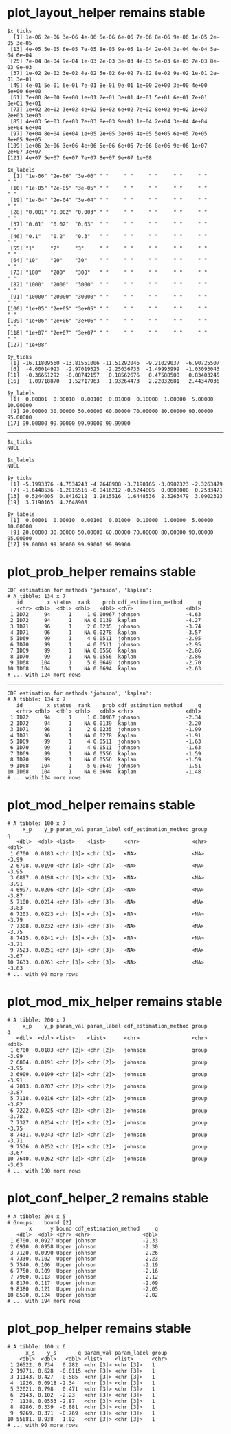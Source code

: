 # plot_layout_helper remains stable

    $x_ticks
      [1] 1e-06 2e-06 3e-06 4e-06 5e-06 6e-06 7e-06 8e-06 9e-06 1e-05 2e-05 3e-05
     [13] 4e-05 5e-05 6e-05 7e-05 8e-05 9e-05 1e-04 2e-04 3e-04 4e-04 5e-04 6e-04
     [25] 7e-04 8e-04 9e-04 1e-03 2e-03 3e-03 4e-03 5e-03 6e-03 7e-03 8e-03 9e-03
     [37] 1e-02 2e-02 3e-02 4e-02 5e-02 6e-02 7e-02 8e-02 9e-02 1e-01 2e-01 3e-01
     [49] 4e-01 5e-01 6e-01 7e-01 8e-01 9e-01 1e+00 2e+00 3e+00 4e+00 5e+00 6e+00
     [61] 7e+00 8e+00 9e+00 1e+01 2e+01 3e+01 4e+01 5e+01 6e+01 7e+01 8e+01 9e+01
     [73] 1e+02 2e+02 3e+02 4e+02 5e+02 6e+02 7e+02 8e+02 9e+02 1e+03 2e+03 3e+03
     [85] 4e+03 5e+03 6e+03 7e+03 8e+03 9e+03 1e+04 2e+04 3e+04 4e+04 5e+04 6e+04
     [97] 7e+04 8e+04 9e+04 1e+05 2e+05 3e+05 4e+05 5e+05 6e+05 7e+05 8e+05 9e+05
    [109] 1e+06 2e+06 3e+06 4e+06 5e+06 6e+06 7e+06 8e+06 9e+06 1e+07 2e+07 3e+07
    [121] 4e+07 5e+07 6e+07 7e+07 8e+07 9e+07 1e+08
    
    $x_labels
      [1] "1e-06" "2e-06" "3e-06" " "     " "     " "     " "     " "     " "    
     [10] "1e-05" "2e-05" "3e-05" " "     " "     " "     " "     " "     " "    
     [19] "1e-04" "2e-04" "3e-04" " "     " "     " "     " "     " "     " "    
     [28] "0.001" "0.002" "0.003" " "     " "     " "     " "     " "     " "    
     [37] "0.01"  "0.02"  "0.03"  " "     " "     " "     " "     " "     " "    
     [46] "0.1"   "0.2"   "0.3"   " "     " "     " "     " "     " "     " "    
     [55] "1"     "2"     "3"     " "     " "     " "     " "     " "     " "    
     [64] "10"    "20"    "30"    " "     " "     " "     " "     " "     " "    
     [73] "100"   "200"   "300"   " "     " "     " "     " "     " "     " "    
     [82] "1000"  "2000"  "3000"  " "     " "     " "     " "     " "     " "    
     [91] "10000" "20000" "30000" " "     " "     " "     " "     " "     " "    
    [100] "1e+05" "2e+05" "3e+05" " "     " "     " "     " "     " "     " "    
    [109] "1e+06" "2e+06" "3e+06" " "     " "     " "     " "     " "     " "    
    [118] "1e+07" "2e+07" "3e+07" " "     " "     " "     " "     " "     " "    
    [127] "1e+08"
    
    $y_ticks
     [1] -16.11809560 -13.81551006 -11.51292046  -9.21029037  -6.90725507
     [6]  -4.60014923  -2.97019525  -2.25036733  -1.49993999  -1.03093043
    [11]  -0.36651292  -0.08742157   0.18562676   0.47588500   0.83403245
    [16]   1.09718870   1.52717963   1.93264473   2.22032681   2.44347036
    
    $y_labels
     [1]  0.00001  0.00010  0.00100  0.01000  0.10000  1.00000  5.00000 10.00000
     [9] 20.00000 30.00000 50.00000 60.00000 70.00000 80.00000 90.00000 95.00000
    [17] 99.00000 99.90000 99.99000 99.99900
    

---

    $x_ticks
    NULL
    
    $x_labels
    NULL
    
    $y_ticks
     [1] -5.1993376 -4.7534243 -4.2648908 -3.7190165 -3.0902323 -2.3263479
     [7] -1.6448536 -1.2815516 -0.8416212 -0.5244005  0.0000000  0.2533471
    [13]  0.5244005  0.8416212  1.2815516  1.6448536  2.3263479  3.0902323
    [19]  3.7190165  4.2648908
    
    $y_labels
     [1]  0.00001  0.00010  0.00100  0.01000  0.10000  1.00000  5.00000 10.00000
     [9] 20.00000 30.00000 50.00000 60.00000 70.00000 80.00000 90.00000 95.00000
    [17] 99.00000 99.90000 99.99000 99.99900
    

# plot_prob_helper remains stable

    CDF estimation for methods 'johnson', 'kaplan':
    # A tibble: 134 x 7
       id        x status  rank    prob cdf_estimation_method     q
       <chr> <dbl>  <dbl> <dbl>   <dbl> <chr>                 <dbl>
     1 ID72     94      1     1 0.00967 johnson               -4.63
     2 ID72     94      1    NA 0.0139  kaplan                -4.27
     3 ID71     96      1     2 0.0235  johnson               -3.74
     4 ID71     96      1    NA 0.0278  kaplan                -3.57
     5 ID69     99      1     4 0.0511  johnson               -2.95
     6 ID70     99      1     4 0.0511  johnson               -2.95
     7 ID69     99      1    NA 0.0556  kaplan                -2.86
     8 ID70     99      1    NA 0.0556  kaplan                -2.86
     9 ID68    104      1     5 0.0649  johnson               -2.70
    10 ID68    104      1    NA 0.0694  kaplan                -2.63
    # ... with 124 more rows

---

    CDF estimation for methods 'johnson', 'kaplan':
    # A tibble: 134 x 7
       id        x status  rank    prob cdf_estimation_method     q
       <chr> <dbl>  <dbl> <dbl>   <dbl> <chr>                 <dbl>
     1 ID72     94      1     1 0.00967 johnson               -2.34
     2 ID72     94      1    NA 0.0139  kaplan                -2.20
     3 ID71     96      1     2 0.0235  johnson               -1.99
     4 ID71     96      1    NA 0.0278  kaplan                -1.91
     5 ID69     99      1     4 0.0511  johnson               -1.63
     6 ID70     99      1     4 0.0511  johnson               -1.63
     7 ID69     99      1    NA 0.0556  kaplan                -1.59
     8 ID70     99      1    NA 0.0556  kaplan                -1.59
     9 ID68    104      1     5 0.0649  johnson               -1.51
    10 ID68    104      1    NA 0.0694  kaplan                -1.48
    # ... with 124 more rows

# plot_mod_helper remains stable

    # A tibble: 100 x 7
         x_p    y_p param_val param_label cdf_estimation_method group     q
       <dbl>  <dbl> <list>    <list>      <chr>                 <chr> <dbl>
     1 6700  0.0183 <chr [3]> <chr [3]>   <NA>                  <NA>  -3.99
     2 6798. 0.0190 <chr [3]> <chr [3]>   <NA>                  <NA>  -3.95
     3 6897. 0.0198 <chr [3]> <chr [3]>   <NA>                  <NA>  -3.91
     4 6997. 0.0206 <chr [3]> <chr [3]>   <NA>                  <NA>  -3.87
     5 7100. 0.0214 <chr [3]> <chr [3]>   <NA>                  <NA>  -3.83
     6 7203. 0.0223 <chr [3]> <chr [3]>   <NA>                  <NA>  -3.79
     7 7308. 0.0232 <chr [3]> <chr [3]>   <NA>                  <NA>  -3.75
     8 7415. 0.0241 <chr [3]> <chr [3]>   <NA>                  <NA>  -3.71
     9 7523. 0.0251 <chr [3]> <chr [3]>   <NA>                  <NA>  -3.67
    10 7633. 0.0261 <chr [3]> <chr [3]>   <NA>                  <NA>  -3.63
    # ... with 90 more rows

# plot_mod_mix_helper remains stable

    # A tibble: 200 x 7
         x_p    y_p param_val param_label cdf_estimation_method group     q
       <dbl>  <dbl> <list>    <list>      <chr>                 <chr> <dbl>
     1 6700  0.0183 <chr [2]> <chr [2]>   johnson               group -3.99
     2 6804. 0.0191 <chr [2]> <chr [2]>   johnson               group -3.95
     3 6909. 0.0199 <chr [2]> <chr [2]>   johnson               group -3.91
     4 7013. 0.0207 <chr [2]> <chr [2]>   johnson               group -3.87
     5 7118. 0.0216 <chr [2]> <chr [2]>   johnson               group -3.82
     6 7222. 0.0225 <chr [2]> <chr [2]>   johnson               group -3.78
     7 7327. 0.0234 <chr [2]> <chr [2]>   johnson               group -3.75
     8 7431. 0.0243 <chr [2]> <chr [2]>   johnson               group -3.71
     9 7536. 0.0252 <chr [2]> <chr [2]>   johnson               group -3.67
    10 7640. 0.0262 <chr [2]> <chr [2]>   johnson               group -3.63
    # ... with 190 more rows

# plot_conf_helper_2 remains stable

    # A tibble: 204 x 5
    # Groups:   bound [2]
           x      y bound cdf_estimation_method     q
       <dbl>  <dbl> <chr> <chr>                 <dbl>
     1 6700. 0.0927 Upper johnson               -2.33
     2 6910. 0.0958 Upper johnson               -2.30
     3 7120. 0.0990 Upper johnson               -2.26
     4 7330. 0.102  Upper johnson               -2.23
     5 7540. 0.106  Upper johnson               -2.19
     6 7750. 0.109  Upper johnson               -2.16
     7 7960. 0.113  Upper johnson               -2.12
     8 8170. 0.117  Upper johnson               -2.09
     9 8380  0.121  Upper johnson               -2.05
    10 8590. 0.124  Upper johnson               -2.02
    # ... with 194 more rows

# plot_pop_helper remains stable

    # A tibble: 100 x 6
          x_s    y_s       q param_val param_label group
        <dbl>  <dbl>   <dbl> <list>    <list>      <chr>
     1 26522. 0.734   0.282  <chr [3]> <chr [3]>   1    
     2 19771. 0.628  -0.0115 <chr [3]> <chr [3]>   1    
     3 11143. 0.427  -0.585  <chr [3]> <chr [3]>   1    
     4  1926. 0.0918 -2.34   <chr [3]> <chr [3]>   1    
     5 32021. 0.798   0.471  <chr [3]> <chr [3]>   1    
     6  2143. 0.102  -2.23   <chr [3]> <chr [3]>   1    
     7  1138. 0.0553 -2.87   <chr [3]> <chr [3]>   1    
     8  8286. 0.339  -0.881  <chr [3]> <chr [3]>   1    
     9  9269. 0.371  -0.769  <chr [3]> <chr [3]>   1    
    10 55681. 0.938   1.02   <chr [3]> <chr [3]>   1    
    # ... with 90 more rows

